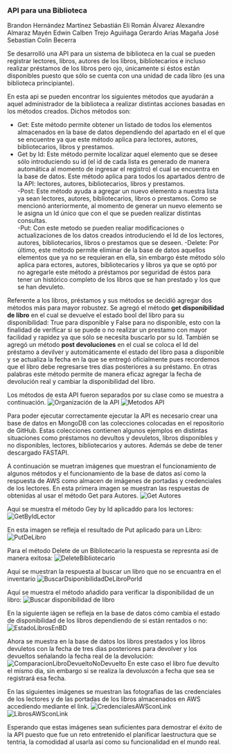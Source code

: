 ### API para una Biblioteca 

Brandon Hernández Martínez
Sebastián Eli Román Álvarez
Alexandre Almaraz Mayén
Edwin Calben Trejo Aguiñaga 
Gerardo Arias Magaña
José Sebastian Colin Becerra


Se desarrolló una API para un sistema de biblioteca en la cual se pueden registrar lectores, libros, autores de los libros, bibliotecarios e incluso realizar préstamos de los libros pero ojo, únicamente si éstos están disponibles puesto que sólo se cuenta con una unidad de cada libro (es una biblioteca principiante). 

En esta api se pueden encontrar los siguientes métodos que ayudarán a aquel administrador de la biblioteca a realizar distintas acciones basadas en los métodos creados. Dichos métodos son:  
- Get: Este método permite obtener un listado de todos los elementos almacenados en la base de datos dependiendo del apartado en el el que se encuentre ya que este método aplica para lectores, autores, bibliotecarios, libros y prestamos. 
- Get by Id: Este método permite localizar aquel elemento que se desee sólo introduciendo su id (el id de cada lista es generado de manera automática al momento de ingresar el registro) el cual se encuentra en la base de datos. Este método aplica para todos los apartados dentro de la API: lectores, autores, bibliotecarios, libros y prestamos.  
-Post: Este método ayuda a agregar un nuevo elemento a nuestra lista ya sean lectores, autores, bibliotecarios, libros o prestamos. Como se mencionó anteriormente, al momento de generar un nuevo elemento se le asigna un Id único que con el que se pueden realizar distintas consultas.  
-Put: Con este metodo se pueden realiar modificaciones o actualizaciones de los datos creados introduciendo el Id de los lectores, autores, bibliotecarios, libros o prestamos que se deseen. 
-Delete: Por último, este método permite eliminar de la base de datos aquellos elementos que ya no se requieran en ella, sin embargo éste método sólo aplica para ectores, autores, bibliotecarios y libros ya que se optó por no agregarle este método a préstamos por seguridad de éstos para tener un histórico completo de los libros que se han  prestado y los que se han devuleto. 

Referente a los libros, préstamos y sus métodos se decidió agregar dos métodos más para mayor robustez. Se agregó el método **get disponibilidad de libro** en el cual se devuelve el estado bool del libro para su disponibilidad: True para disponible y False para no disponible, esto con la finalidad de verificar si se puede o no realizar un prestamo con mayor facilidad y rapidez ya que sólo se necesita buscarlo por su Id. 
También se agregó un método **post devoluciones** en el cual se coloca el Id del préstamo a devilver y automáticamente el estado del libro pasa a disponible y se actualiza la fecha en la que se entregó oficialmente pues recordemos que el libro debe regresarse tres dias posteriores a su préstamo. En otras palabras este método permite de manera eficaz agregar la fecha de devolución real y cambiar la disponibilidad del libro. 

Los métodos de esta API fueron separados por su clase como se muestra a continuación. 
![Organización de la API](./Imagenes/separacionPorClases.jpg) 
![Metodos API](./Imagenes/API.jpg) 

Para poder ejecutar correctamente ejecutar la API es necesario crear una base de datos en MongoDB con las colecciones colocadas en el repositorio de GitHub. Estas colecciones contienen algunos ejemplos en distintas situaciones como préstamos no devultos y devuletos, libros disponibles y no disponibles, lectores, bibliotecarios y autores. 
Además se debe de tener descargado FASTAPI. 

A continuación se muetran imágenes que muestran el funcionamiento de algunos métodos y el funcionamiento de la base de datos así como la respuesta de AWS como almacen de imágenes de portadas y credenciales de los lectores. 
En esta primera imagen se muestran las respuestas de obtenidas al usar el método Get para Autores. 
![Get Autores](./Imagenes/GetAutores.jpg)

Aqui se muestra el método Gey by Id aplicaddo para los lectores: 
![GetByIdLector](./Imagenes/GetByIdLector.jpg)

En esta imagen se refleja el resultado de Put aplicado para un Libro: 
![PutDeLibro](./Imagenes/PutDeLibro.jpg)

Para el método Delete de un Bibliotecario la respuesta se represnta así de manera exitosa: 
![DeleteBibliotecario](./Imagenes/DeleteBibliotecario.jpg)

Aqui se muestran la respuesta al buscar un libro que no se encuantra en el inventario 
![BuscarDsiponibilidadDeLibroPorId](./Imagenes/BuscarDsiponibilidadDeLibroPorId.jpg)

Aquí se muestra el método añadido para verificar la disponibilidad de un libro: 
![Buscar disponibilidad de libro](./Imagenes/RentarLibroNoDisponible.jpg)

En la siguiente iágen se refleja en la base de datos cómo cambia el estado de disponibilidad de los libros dependiendo de si están rentados o no: 
![EstadoLibrosEnBD](./Imagenes/EstadoLibrosEnBD.jpg)

Ahora se muestra en la base de datos los libros prestados y los libros devuletos con la fecha de tres dias posteriores para devolver y los devueltos señalando la fecha real de la devolución: 
![ComparacionLibroDevueltoNoDevuelto](./Imagenes/ComparacionLibroDevueltoNoDevuelto.jpg)
En este caso el libro fue devulto el mismo dia, sin embargo si se realiza la devoluxcón a fecha que sea se registrará esa fecha. 

En las siguientes imágenes se muestran las fotografias de las credenciales de los lectores y de las portadas de los libros almacenados en AWS accediendo mediante el link. 
![CredencialesAWSconLink](./Imagenes/CredencialesAWSconLink.jpg)
![LibrosAWSconLink](./Imagenes/LibrosAWSconLink.jpg)

Esperando que estas imágenes sean suficientes para demostrar el éxito de la API puesto que fue un reto entretenido el planificar laestructura que se tentria, la comodidad al usarla así como su funcionalidad en el mundo real. 




